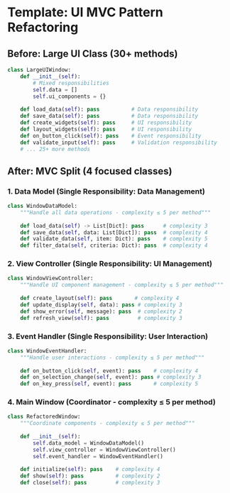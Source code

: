 
# Template: UI MVC Pattern Refactoring

## Before: Large UI Class (30+ methods)
```python
class LargeUIWindow:
    def __init__(self):
        # Mixed responsibilities
        self.data = []
        self.ui_components = {}
        
    def load_data(self): pass          # Data responsibility
    def save_data(self): pass          # Data responsibility
    def create_widgets(self): pass     # UI responsibility  
    def layout_widgets(self): pass     # UI responsibility
    def on_button_click(self): pass    # Event responsibility
    def validate_input(self): pass     # Validation responsibility
    # ... 25+ more methods
```

## After: MVC Split (4 focused classes)

### 1. Data Model (Single Responsibility: Data Management)
```python
class WindowDataModel:
    """Handle all data operations - complexity ≤ 5 per method"""
    
    def load_data(self) -> List[Dict]: pass      # complexity 3
    def save_data(self, data: List[Dict]): pass  # complexity 4  
    def validate_data(self, item: Dict): pass    # complexity 5
    def filter_data(self, criteria: Dict): pass  # complexity 4
```

### 2. View Controller (Single Responsibility: UI Management) 
```python
class WindowViewController:
    """Handle UI component management - complexity ≤ 5 per method"""
    
    def create_layout(self): pass       # complexity 4
    def update_display(self, data): pass # complexity 3
    def show_error(self, message): pass  # complexity 2
    def refresh_view(self): pass         # complexity 3
```

### 3. Event Handler (Single Responsibility: User Interaction)
```python
class WindowEventHandler:
    """Handle user interactions - complexity ≤ 5 per method"""
    
    def on_button_click(self, event): pass    # complexity 4
    def on_selection_change(self, event): pass # complexity 3
    def on_key_press(self, event): pass       # complexity 5
```

### 4. Main Window (Coordinator - complexity ≤ 5 per method)
```python
class RefactoredWindow:
    """Coordinate components - complexity ≤ 5 per method"""
    
    def __init__(self):
        self.data_model = WindowDataModel()
        self.view_controller = WindowViewController()
        self.event_handler = WindowEventHandler()
    
    def initialize(self): pass    # complexity 4
    def show(self): pass          # complexity 2
    def close(self): pass         # complexity 3
```
